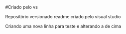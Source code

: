 #Criado pelo vs

Repositório versionado readme criado pelo visual studio

Criando uma nova linha para teste e alterando a de cima